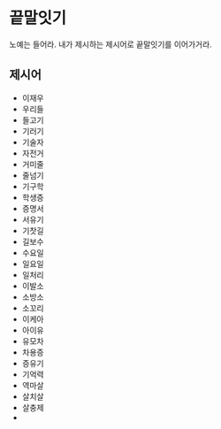 # 끝말잇기
노예는 들어라. 내가 제시하는 제시어로 끝말잇기를 이어가거라.

## 제시어
- 이재우
- 우리들
- 들고기
- 기러기
- 기술자
- 자전거
- 거미줄
- 줄넘기
- 기구학
- 학생증
- 증명서
- 서유기
- 기찻길
- 길보수
- 수요일
- 일요일
- 일처리
- 이발소
- 소방소
- 소꼬리
- 이케아
- 아이유
- 유모차
- 차용증
- 증유기
- 기억력
- 역마살
- 살치살
- 살충제
-